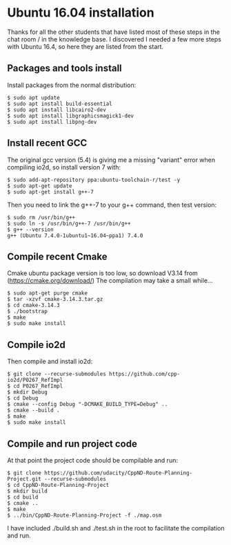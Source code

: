 # Ubuntu 16.04 installation
Thanks for all the other students that have listed most of these steps in the chat room / in the knowledge base.
I discovered I needed a few more steps with Ubuntu 16.4, so here they are listed from the start.

## Packages and tools install
Install packages from the normal distribution:
```
$ sudo apt update
$ sudo apt install build-essential
$ sudo apt install libcairo2-dev
$ sudo apt install libgraphicsmagick1-dev
$ sudo apt install libpng-dev
```
## Install recent GCC
The original gcc version (5.4) is giving me a missing "variant" error when compiling io2d, so install version 7 with:
```
$ sudo add-apt-repository ppa:ubuntu-toolchain-r/test -y
$ sudo apt-get update
$ sudo apt-get install g++-7
```

Then you need to link the g++-7 to your g++ command, then test version:
```
$ sudo rm /usr/bin/g++
$ sudo ln -s /usr/bin/g++-7 /usr/bin/g++
$ g++ --version
g++ (Ubuntu 7.4.0-1ubuntu1~16.04~ppa1) 7.4.0
```
## Compile recent Cmake
Cmake ubuntu package version is too low, so download V3.14 from (https://cmake.org/download/)
The compilation may take a small while...
```
$ sudo apt-get purge cmake
$ tar -xzvf cmake-3.14.3.tar.gz
$ cd cmake-3.14.3
$ ./bootstrap
$ make
$ sudo make install 
```
## Compile io2d
Then compile and install io2d:
```
$ git clone --recurse-submodules https://github.com/cpp-io2d/P0267_RefImpl
$ cd P0267_RefImpl
$ mkdir Debug
$ cd Debug
$ cmake --config Debug "-DCMAKE_BUILD_TYPE=Debug" ..
$ cmake --build .
$ make
$ sudo make install
```
## Compile and run project code
At that point the project code should be compilable and run:
```
$ git clone https://github.com/udacity/CppND-Route-Planning-Project.git --recurse-submodules
$ cd CppND-Route-Planning-Project
$ mkdir build
$ cd build
$ cmake ..
$ make
$ ../bin/CppND-Route-Planning-Project -f ./map.osm 
```

I have included ./build.sh and ./test.sh in the root to facilitate the compilation and run.